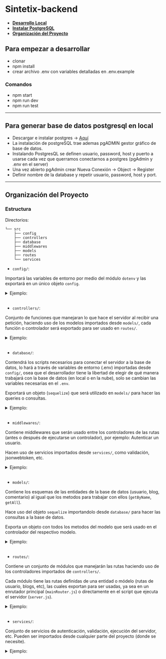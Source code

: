 # Sintetix-backend

- **[Desarrollo Local](#para-empezar-a-desarrollar)**
- **[Instalar PostgreSQL](#para-generar-base-de-datos-postgresql-en-local)**
- **[Organización del Proyecto](#organización-del-proyecto)**

## Para empezar a desarrollar

- clonar
- npm install
- crear archivo .env con variables detalladas en .env.example

### Comandos

- npm start
- npm run dev
- npm run test

---

## Para generar base de datos postgresql en local

- Descargar e instalar postgres -> [Aquí](https://www.enterprisedb.com/downloads/postgres-postgresql-downloads)
- La instalación de postgreSQL trae ademas pgADMIN gestor gráfico de base de datos.
- Instalando PostgresQL se definen usuario, password, host y puerto a usarse cada vez que querramos conectarnos a postgres (pgAdmin y .env en el server)
- Una vez abierto pgAdmin crear Nueva Conexión -> Object -> Register
- Definir nombre de la database y repetir usuario, password, host y port.

---

## Organización del Proyecto

### Estructura

Directorios:

```
└── src
    ├── config
    ├── controllers
    ├── database
    ├── middlewares
    ├── models
    ├── routes
    └── services
```

- `config/`:

Importará las variables de entorno por medio del módulo `dotenv` y las exportará en un único objeto `config`.

<details>
<summary>Ejemplo:</summary>

```js
import { config } from "dotenv";

config();

export default {
  DB_HOST: process.env.DB_HOST,
  DB_USERNAME: process.env.DB_USERNAME,
  DB_PASSWORD: process.env.DB_PASSWORD || "",
  // ...
};
```

</details>

<br>

- `controllers/`:

Conjunto de funciones que manejaran lo que hace el servidor al recibir una petición, haciendo uso de los modelos importados desde `models/`, cada función o controlador será exportado para ser usado en `routes/`.

<details>
<summary>Ejemplo:</summary>

```js
import { UserModel } from "../models/user.js";

const createUser = async (req,res) => {
    const { username, email } = req.body

    try {
        await UserModel.create(username,email)
    } catch (err) {
        console.error(err)
        return res.status(404).json({ message: "Error!" })
    }

    return res.status(200).json({ message: "Creado!" })
}
```

</details>

<br>

- `database/`:

Contendrá los scripts necesarios para conectar el servidor a la base de datos, lo hará a través de variables de entorno (.env) importadas desde `config/`, osea que el desarrollador tiene la libertad de elegir de qué manera trabajará con la base de datos (en local o en la nube), solo se cambian las variables necesarias en el `.env`.

Exportará un objeto (`sequelize`) que será utilizado en `models/` para hacer las queries o consultas.

<details>
<summary>Ejemplo:</summary>

```js
import Sequelize from "sequelize";
import config from "../config/index.js";

const sequelize = new Sequelize(
  config.DATABASE,
  config.DB_USERNAME,
  config.DB_PASSWORD,
  {
    host: config.DB_HOSTHOST,
    dialect: "postgres",
    port: config.DB_PORT,
    logging: false
  }
);

export default sequelize;
```

</details>

<br>

- `middlewares/`:

Contiene middlewares que serán usado entre los controladores de las rutas (antes o después de ejecutarse un controlador), por ejemplo: Autenticar un usuario.

Hacen uso de servicios importados desde `services/`, como validación, jsonwebtoken, etc.

<details>
<summary>Ejemplo:</summary>

```js
import { verifyToken } from "../services/jwt.js";

const authenticate = async (req, res, next) => {
  try {
    const { token } = req.cookies;
    if (!token) {
      return res.status(401).json({ success: false, message: "Unauthorized" });
    }
    const user = verifyToken(token);
    if (!user) {
      return res.json({ success: false, message: "Unauthorized" });
    }

    next();
  } catch (err) {
    console.log(err);
    res.json({ success: false, message: "Unauthorized" });
  }
};

export { authenticate };
```

</details>

<br>

- `models/`:

Contiene los esquemas de las entidades de la base de datos (usuario, blog, comentario) al igual que los metodos para trabajar con ellos (`getByName`, `getAll`).

Hace uso del objeto `sequelize` importandolo desde `database/` para hacer las consultas a la base de datos.

Exporta un objeto con todos los metodos del modelo que será usado en el controlador del respectivo modelo.

<details>
<summary>Ejemplo:</summary>

```js
import sequelize from "../database/connection.js";

const UserSchema = sequelize.define("users", {
  id: {},
  username: {},
  password: {},
  email: {},
});

const create = async (user) => {
  try {
    const userId = await UserSchema.create(user);
    return userId;
  } catch (error) {
    console.log(err);
    return { error };
  }
};

export const UserModel = { create, UserSchema };
```

</details>

<br>

- `routes/`:

Contiene un conjunto de módulos que manejarán las rutas haciendo uso de los controladores importados de `controllers/`.

Cada módulo tiene las rutas definidas de una entidad o módelo (rutas de usuario, blogs, etc), las cuales exportan para ser usadas, ya sea en un enrutador principal (`mainRouter.js`) o directamente en el script que ejecuta el servidor (`server.js`).

<details>
<summary>Ejemplo:</summary>

```js
import { Router } from "express";
import { AuthController } from "../controllers/user.js";

const router = Router();

router.post("/login", AuthController.login);
router.post("/signup", AuthController.signup);

export default router;
```

</details>

<br>

- `services/`:

Conjunto de servicios de autenticación, validación, ejecución del servidor, etc. Pueden ser importados desde cualquier parte del proyecto (donde se necesite).

<details>
<summary>Ejemplo:</summary>

```js
import jwt from "jsonwebtoken";
import config from "../config/index.js";

const createToken = (user) => {
  try {
    return jwt.sign(user, config.SECRET_KEY, {
      expiresIn: config.EXPIRATION_TIME,
    });
  } catch (err) {
    throw Error("Must set a SECRET_KET as env");
  }
};

const verifyToken = (token) => {
  try {
    return jwt.verify(token, config.SECRET_KEY);
  } catch (err) {
    return null;
  }
};

export { createToken, verifyToken };
```
